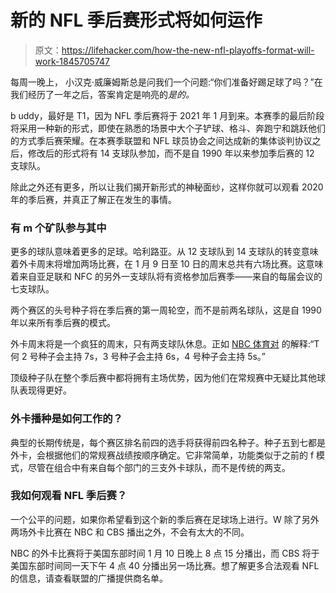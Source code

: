 # 新的 NFL 季后赛形式将如何运作

> 原文：<https://lifehacker.com/how-the-new-nfl-playoffs-format-will-work-1845705747>

每周一晚上， 小汉克·威廉姆斯总是问我们一个问题:“你们准备好踢足球了吗？”在我们经历了一年之后，答案肯定是响亮的*是的。*



b uddy，最好是 T1，因为 NFL 季后赛将于 2021 年 1 月到来。本赛季的最后阶段将采用一种新的形式，即使在熟悉的场景中大个子铲球、格斗、奔跑宁和跳跃他们的方式季后赛荣耀。在本赛季联盟和 NFL 球员协会之间达成新的集体谈判协议之后，修改后的形式将有 14 支球队参加，而不是自 1990 年以来参加季后赛的 12 支球队。

除此之外还有更多，所以让我们揭开新形式的神秘面纱，这样你就可以观看 2020 年的季后赛，并真正了解正在发生的事情。

### 有 m 个矿队参与其中

更多的球队意味着更多的足球。哈利路亚。从 12 支球队到 14 支球队的转变意味着外卡周末将增加两场比赛，在 1 月 9 日至 10 日的周末总共有六场比赛。这意味着来自亚足联和 NFC 的另外一支球队将有资格参加后赛季——来自的每届会议的七支球队。

两个赛区的头号种子将在季后赛的第一周轮空，而不是前两名球队，这是自 1990 年以来所有季后赛的模式。

外卡周末将是一个疯狂的周末，只有两支球队休息。正如 [NBC 体育对](https://www.nbcsports.com/philadelphia/eagles/nfl-playoff-format-changed-2020-season) 的解释:“T 何 2 号种子会主持 7s，3 号种子会主持 6s，4 号种子会主持 5s。”

顶级种子队在整个季后赛中都将拥有主场优势，因为他们在常规赛中无疑比其他球队表现得更好。

### 外卡播种是如何工作的？

典型的长期传统是，每个赛区排名前四的选手将获得前四名种子。种子五到七都是外卡，会根据他们的常规赛战绩按顺序确定。它非常简单，功能类似于之前的 f 模式，尽管在组合中有来自每个部门的三支外卡球队，而不是传统的两支。

### 我如何观看 NFL 季后赛？

一个公平的问题，如果你希望看到这个新的季后赛在足球场上进行。W 除了另外两场外卡比赛在 NBC 和 CBS 播出之外，不会有太大的不同。

NBC 的外卡比赛将于美国东部时间 1 月 10 日晚上 8 点 15 分播出，而 CBS 将于美国东部时间同一天下午 4 点 40 分播出另一场比赛。想了解更多合法观看 NFL 的信息，请查看联盟的广播提供商名单。